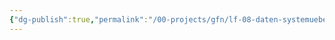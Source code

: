 ```yaml
---
{"dg-publish":true,"permalink":"/00-projects/gfn/lf-08-daten-systemuebergreifend-bereitstellen/","noteIcon":"","updated":"2024-06-10T10:24:49.000+02:00"}
---
```


